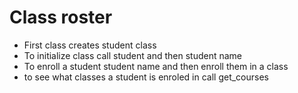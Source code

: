 # Class roster
- First class creates student class
- To initialize class call student and then student name
- To enroll a student student name and then enroll them in a class
- to see what classes a student is enroled in call get_courses